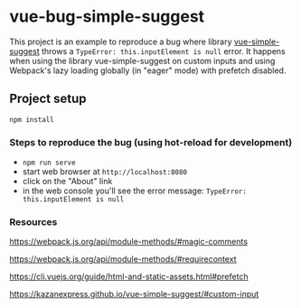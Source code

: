 # vue-bug-simple-suggest

This project is an example to reproduce a bug where library [vue-simple-suggest](https://github.com/KazanExpress/vue-simple-suggest) throws a `TypeError: this.inputElement is null` error.
It happens when using the library vue-simple-suggest on custom inputs and using Webpack's lazy loading globally (in "eager" mode) with prefetch disabled.

## Project setup

```
npm install
```

### Steps to reproduce the bug (using hot-reload for development)

- `npm run serve`
- start web browser at `http://localhost:8080`
- click on the "About" link
- in the web console you'll see the error message: `TypeError: this.inputElement is null`

### Resources

https://webpack.js.org/api/module-methods/#magic-comments

https://webpack.js.org/api/module-methods/#requirecontext

https://cli.vuejs.org/guide/html-and-static-assets.html#prefetch

https://kazanexpress.github.io/vue-simple-suggest/#custom-input
